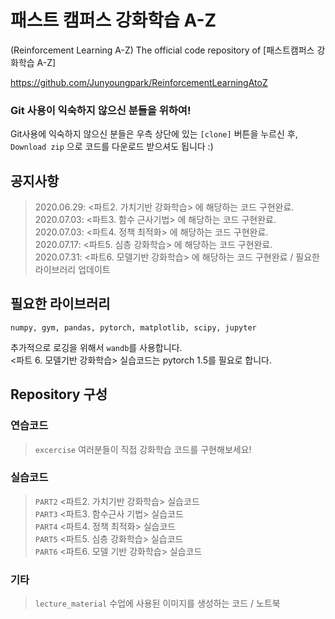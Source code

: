 # 패스트 캠퍼스 강화학습 A-Z 
(Reinforcement Learning A-Z)
The official code repository of [패스트캠퍼스 강화학습 A-Z]


https://github.com/Junyoungpark/ReinforcementLearningAtoZ


### Git 사용이 익숙하지 않으신 분들을 위하여!
Git사용에 익숙하지 않으신 분들은 우측 상단에 있는 `[clone]` 버튼을 누르신 후, `Download zip` 으로 코드를 다운로드 받으셔도 됩니다 :)

## 공지사항
>2020.06.29: <파트2. 가치기반 강화학습> 에 해당하는 코드 구현완료. <br>
2020.07.03: <파트3. 함수 근사기법> 에 해당하는 코드 구현완료. <br>
2020.07.03: <파트4. 정책 최적화> 에 해당하는 코드 구현완료. <br>
2020.07.17: <파트5. 심층 강화학습> 에 해당하는 코드 구현완료. <br>
2020.07.31: <파트6. 모델기반 강화학습> 에 해당하는 코드 구현완료 / 필요한 라이브러리 업데이트 <br>


## 필요한 라이브러리
```
numpy, gym, pandas, pytorch, matplotlib, scipy, jupyter
```
추가적으로 로깅을 위해서 `wandb`를 사용합니다. <br>
<파트 6. 모델기반 강화학습> 실습코드는 pytorch 1.5를 필요로 합니다.

## Repository 구성

### 연습코드
> `excercise` 여러분들이 직접 강화학습 코드를 구현해보세요! <br>

### 실습코드
> `PART2` <파트2. 가치기반 강화학습> 실습코드 <br>
> `PART3` <파트3. 함수근사 기법> 실습코드 <br>
> `PART4` <파트4. 정책 최적화> 실습코드 <br>
> `PART5` <파트5. 심층 강화학습> 실습코드 <br>
> `PART6` <파트6. 모델 기반 강화학습> 실습코드 <br>

### 기타
> `lecture_material` 수업에 사용된 이미지를 생성하는 코드 / 노트북


